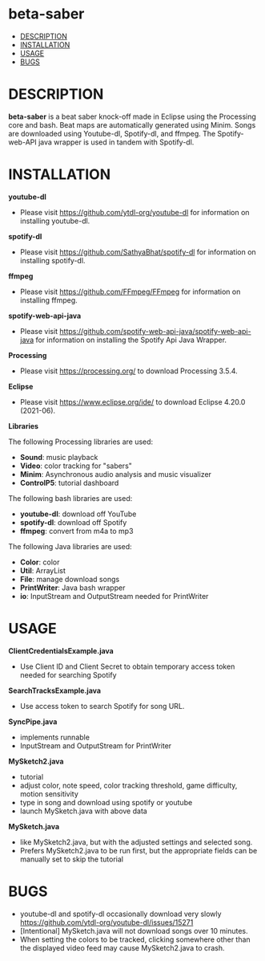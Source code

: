 # beta-saber 

- [DESCRIPTION](#description)
- [INSTALLATION](#installation)
- [USAGE](#usage)
- [BUGS](#bugs)

# DESCRIPTION

**beta-saber** is a beat saber knock-off made in Eclipse using the Processing core and bash. Beat maps are automatically generated using Minim. Songs are downloaded using Youtube-dl, Spotify-dl, and ffmpeg. The Spotify-web-API java wrapper is used in tandem with Spotify-dl.

# INSTALLATION

**youtube-dl**

- Please visit https://github.com/ytdl-org/youtube-dl for information on installing youtube-dl.

**spotify-dl**

- Please visit https://github.com/SathyaBhat/spotify-dl for information on installing spotify-dl.

**ffmpeg**

- Please visit https://github.com/FFmpeg/FFmpeg for information on installing ffmpeg.

**spotify-web-api-java**

- Please visit https://github.com/spotify-web-api-java/spotify-web-api-java for information on installing the Spotify Api Java Wrapper.

**Processing**

- Please visit https://processing.org/ to download Processing 3.5.4.

**Eclipse**

- Please visit https://www.eclipse.org/ide/ to download Eclipse 4.20.0 (2021-06).

**Libraries**

  The following Processing libraries are used:
  - **Sound**: music playback
  - **Video**: color tracking for "sabers"
  - **Minim**: Asynchronous audio analysis and music visualizer
  - **ControlP5**: tutorial dashboard

  The following bash libraries are used:
  - **youtube-dl**: download off YouTube
  - **spotify-dl**: download off Spotify
  - **ffmpeg**: convert from m4a to mp3

  The following Java libraries are used:
  - **Color**: color
  - **Util**: ArrayList
  - **File**: manage download songs
  - **PrintWriter**: Java bash wrapper
  - **io**: InputStream and OutputStream needed for PrintWriter

  # USAGE
  
  **ClientCredentialsExample.java**
  - Use Client ID and Client Secret to obtain temporary access token needed for searching Spotify

  **SearchTracksExample.java**
  - Use access token to search Spotify for song URL. 

  **SyncPipe.java**
  - implements runnable
  - InputStream and OutputStream for PrintWriter

  **MySketch2.java**
  - tutorial
  - adjust color, note speed, color tracking threshold, game difficulty, motion sensitivity
  - type in song and download using spotify or youtube
  - launch MySketch.java with above data

  **MySketch.java**
  - like MySketch2.java, but with the adjusted settings and selected song.
  - Prefers MySketch2.java to be run first, but the appropriate fields can be manually set to skip the tutorial 

   # BUGS
   - youtube-dl and spotify-dl occasionally download very slowly https://github.com/ytdl-org/youtube-dl/issues/15271
   - [Intentional] MySketch.java will not download songs over 10 minutes. 
   - When setting the colors to be tracked, clicking somewhere other than the displayed video feed may cause MySketch2.java to crash.




